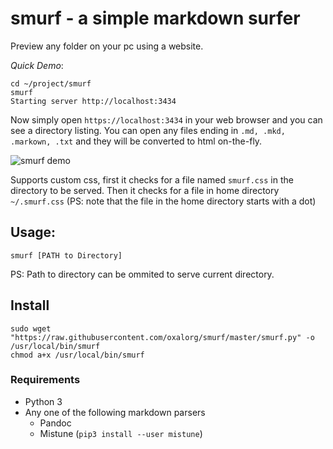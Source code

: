 # smurf - a simple markdown surfer

Preview any folder on your pc using a website.

*Quick Demo*:

```
cd ~/project/smurf
smurf
Starting server http://localhost:3434
```

Now simply open `https://localhost:3434` in your web browser and
you can see a directory listing. You can open any files ending in 
`.md, .mkd, .markown, .txt` and they will be converted to html on-the-fly.

![smurf demo](https://raw.githubusercontent.com/oxalorg/smurf/master/demo.png)

Supports custom css, first it checks for a file named
`smurf.css` in the directory to be served. Then it checks
for a file in home directory `~/.smurf.css` (PS: note that the
file in the home directory starts with a dot)

## Usage:

```
smurf [PATH to Directory]
```

PS: Path to directory can be ommited to serve current
directory.

## Install

```
sudo wget "https://raw.githubusercontent.com/oxalorg/smurf/master/smurf.py" -o /usr/local/bin/smurf
chmod a+x /usr/local/bin/smurf
```

### Requirements

* Python 3
* Any one of the following markdown parsers
    - Pandoc
    - Mistune (`pip3 install --user mistune`)
